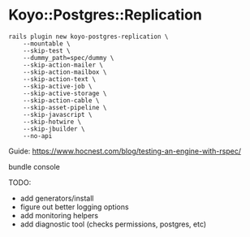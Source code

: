 # Koyo::Postgres::Replication

```
rails plugin new koyo-postgres-replication \
    --mountable \
    --skip-test \
    --dummy_path=spec/dummy \
    --skip-action-mailer \
    --skip-action-mailbox \
    --skip-action-text \
    --skip-active-job \
    --skip-active-storage \
    --skip-action-cable \
    --skip-asset-pipeline \
    --skip-javascript \
    --skip-hotwire \
    --skip-jbuilder \
    --no-api
```

Guide: https://www.hocnest.com/blog/testing-an-engine-with-rspec/

bundle console


TODO:
* add generators/install
* figure out better logging options
* add monitoring helpers
* add diagnostic tool (checks permissions, postgres, etc)
